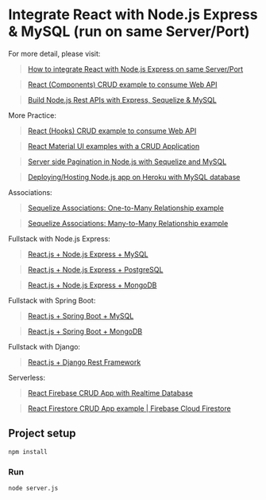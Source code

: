 # Integrate React with Node.js Express & MySQL (run on same Server/Port)

For more detail, please visit:
> [How to integrate React with Node.js Express on same Server/Port](https://bezkoder.com/integrate-react-express-same-server-port/)

> [React (Components) CRUD example to consume Web API](https://bezkoder.com/react-crud-web-api/)

> [Build Node.js Rest APIs with Express, Sequelize & MySQL](https://bezkoder.com/node-js-express-sequelize-mysql/)

More Practice:
> [React (Hooks) CRUD example to consume Web API](https://bezkoder.com/react-hooks-crud-axios-api/)

> [React Material UI examples with a CRUD Application](https://bezkoder.com/react-material-ui-examples-crud/)

> [Server side Pagination in Node.js with Sequelize and MySQL](https://bezkoder.com/node-js-sequelize-pagination-mysql/)

> [Deploying/Hosting Node.js app on Heroku with MySQL database](https://bezkoder.com/deploy-node-js-app-heroku-cleardb-mysql/)

Associations:
> [Sequelize Associations: One-to-Many Relationship example](https://bezkoder.com/sequelize-associate-one-to-many/)

> [Sequelize Associations: Many-to-Many Relationship example](https://bezkoder.com/sequelize-associate-many-to-many/)

Fullstack with Node.js Express:
> [React.js + Node.js Express + MySQL](https://bezkoder.com/react-node-express-mysql/)

> [React.js + Node.js Express + PostgreSQL](https://bezkoder.com/react-node-express-postgresql/)

> [React.js + Node.js Express + MongoDB](https://bezkoder.com/react-node-express-mongodb-mern-stack/)

Fullstack with Spring Boot:
> [React.js + Spring Boot + MySQL](https://bezkoder.com/react-spring-boot-crud/)

> [React.js + Spring Boot + MongoDB](https://bezkoder.com/react-spring-boot-mongodb/)

Fullstack with Django:
> [React.js + Django Rest Framework](https://bezkoder.com/django-react-axios-rest-framework/)

Serverless:
> [React Firebase CRUD App with Realtime Database](https://bezkoder.com/react-firebase-crud/)

> [React Firestore CRUD App example | Firebase Cloud Firestore](https://bezkoder.com/react-firestore-crud/)

## Project setup
```
npm install
```

### Run
```
node server.js
```
